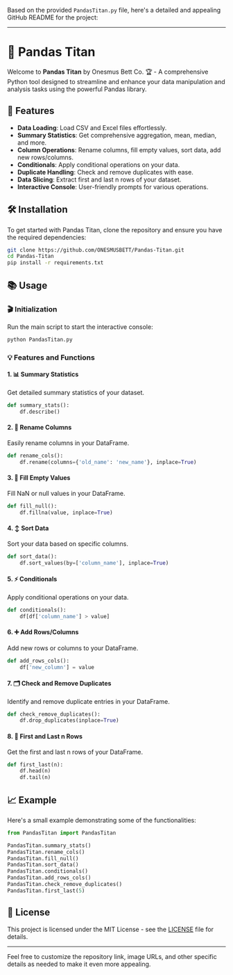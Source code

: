 Based on the provided `PandasTitan.py` file, here's a detailed and appealing GitHub README for the project:

---

# 🐼 Pandas Titan

Welcome to **Pandas Titan** by Onesmus Bett Co. 🏆 - A comprehensive Python tool designed to streamline and enhance your data manipulation and analysis tasks using the powerful Pandas library.

## 🚀 Features

- **Data Loading**: Load CSV and Excel files effortlessly.
- **Summary Statistics**: Get comprehensive aggregation, mean, median, and more.
- **Column Operations**: Rename columns, fill empty values, sort data, add new rows/columns.
- **Conditionals**: Apply conditional operations on your data.
- **Duplicate Handling**: Check and remove duplicates with ease.
- **Data Slicing**: Extract first and last n rows of your dataset.
- **Interactive Console**: User-friendly prompts for various operations.

## 🛠️ Installation

To get started with Pandas Titan, clone the repository and ensure you have the required dependencies:

```bash
git clone https://github.com/ONESMUSBETT/Pandas-Titan.git
cd Pandas-Titan
pip install -r requirements.txt
```

## 📚 Usage

### 🎬 Initialization

Run the main script to start the interactive console:

```bash
python PandasTitan.py
```

### 💡 Features and Functions

#### 1. 📊 Summary Statistics

Get detailed summary statistics of your dataset.

```python
def summary_stats():
    df.describe()
```

#### 2. 📝 Rename Columns

Easily rename columns in your DataFrame.

```python
def rename_cols():
    df.rename(columns={'old_name': 'new_name'}, inplace=True)
```

#### 3. 🔄 Fill Empty Values

Fill NaN or null values in your DataFrame.

```python
def fill_null():
    df.fillna(value, inplace=True)
```

#### 4. ↕️ Sort Data

Sort your data based on specific columns.

```python
def sort_data():
    df.sort_values(by=['column_name'], inplace=True)
```

#### 5. ⚡ Conditionals

Apply conditional operations on your data.

```python
def conditionals():
    df[df['column_name'] > value]
```

#### 6. ➕ Add Rows/Columns

Add new rows or columns to your DataFrame.

```python
def add_rows_cols():
    df['new_column'] = value
```

#### 7. 🗂️ Check and Remove Duplicates

Identify and remove duplicate entries in your DataFrame.

```python
def check_remove_duplicates():
    df.drop_duplicates(inplace=True)
```

#### 8. 📑 First and Last n Rows

Get the first and last n rows of your DataFrame.

```python
def first_last(n):
    df.head(n)
    df.tail(n)
```

## 📈 Example

Here's a small example demonstrating some of the functionalities:

```python
from PandasTitan import PandasTitan

PandasTitan.summary_stats()
PandasTitan.rename_cols()
PandasTitan.fill_null()
PandasTitan.sort_data()
PandasTitan.conditionals()
PandasTitan.add_rows_cols()
PandasTitan.check_remove_duplicates()
PandasTitan.first_last(5)
```
## 📜 License

This project is licensed under the MIT License - see the [LICENSE](LICENSE) file for details.

---

Feel free to customize the repository link, image URLs, and other specific details as needed to make it even more appealing.
